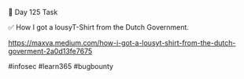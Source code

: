 🎯 Day 125 Task


✅ How I got a lousyT-Shirt from the Dutch Government.


https://maxva.medium.com/how-i-got-a-lousyt-shirt-from-the-dutch-goverment-2a0d13fe7675



#infosec #learn365 #bugbounty

